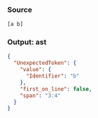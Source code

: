 ### Source
```js parse:expr
[a b]
```

### Output: ast
```json
{
  "UnexpectedToken": {
    "value": {
      "Identifier": "b"
    },
    "first_on_line": false,
    "span": "3:4"
  }
}
```
